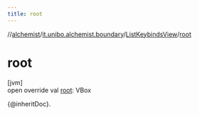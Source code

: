 ```yaml
---
title: root
---
```

//[alchemist](../../../index.html)/[it.unibo.alchemist.boundary](../index.html)/[ListKeybindsView](index.html)/[root](root.html)



# root



[jvm]\
open override val [root](root.html): VBox



{@inheritDoc}.




